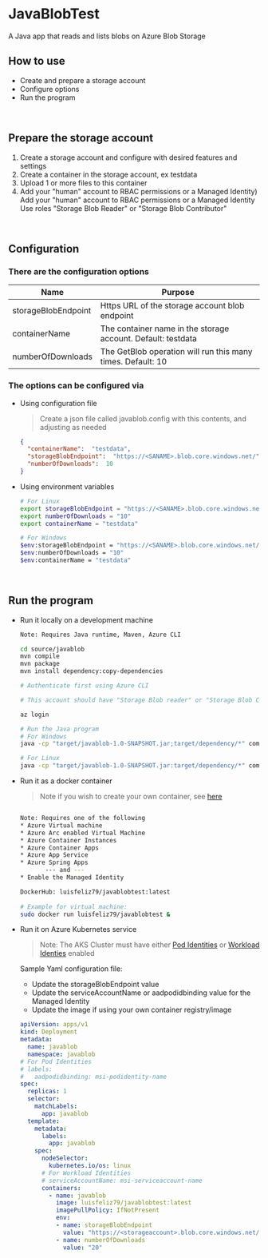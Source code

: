 # JavaBlobTest
A Java app that reads and lists blobs on Azure Blob Storage

## How to use
 - Create and prepare a storage account
 - Configure options
 - Run the program

&nbsp;
## Prepare the storage account
1) Create a storage account and configure with desired features and settings
2) Create a container in the storage account, ex testdata
3) Upload 1 or more files to this container
4) Add your "human" account to RBAC permissions or a Managed Identity) Add your "human" account to RBAC permissions or a Managed Identity
Use roles "Storage Blob Reader" or "Storage Blob Contributor"

&nbsp;
## Configuration
### There are the configuration options

| Name          | Purpose                    |
| ----------------- | -------------------------------- |
| storageBlobEndpoint | Https URL of the storage account blob endpoint               |
| containerName | The container name in the storage account. Default: testdata                | 
| numberOfDownloads | The GetBlob operation will run this many times. Default: 10                | 

  
### The options can be configured via

- Using configuration file
  
  > Create a json file called javablob.config with this contents, and adjusting as needed

  ```json
  {
    "containerName":  "testdata",
    "storageBlobEndpoint":  "https://<SANAME>.blob.core.windows.net/",
    "numberOfDownloads":  10
  }
  ```
 
- Using environment variables

  ```bash
  # For Linux
  export storageBlobEndpoint = "https://<SANAME>.blob.core.windows.net/"
  export numberOfDownloads = "10"
  export containerName = "testdata"

  # For Windows
  $env:storageBlobEndpoint = "https://<SANAME>.blob.core.windows.net/"
  $env:numberOfDownloads = "10"
  $env:containerName = "testdata"
  ```
&nbsp;
## Run the program
- Run it locally on a development machine

  ```bash
  Note: Requires Java runtime, Maven, Azure CLI

  cd source/javablob
  mvn compile
  mvn package
  mvn install dependency:copy-dependencies

  # Authenticate first using Azure CLI
  
  # This account should have "Storage Blob reader" or "Storage Blob Contributor" permissions to the storage account

  az login

  # Run the Java program
  # For Windows
  java -cp "target/javablob-1.0-SNAPSHOT.jar;target/dependency/*" com.felizlabs.SingleThreadApp

  # For Linux
  java -cp "target/javablob-1.0-SNAPSHOT.jar:target/dependency/*" com.felizlabs.SingleThreadApp
  ```
- Run it as a docker container
  > Note if you wish to create your own container, see [here](docker)
  ```bash
  
  Note: Requires one of the following
  * Azure Virtual machine
  * Azure Arc enabled Virtual Machine
  * Azure Container Instances
  * Azure Container Apps
  * Azure App Service
  * Azure Spring Apps
         --- and ---
  * Enable the Managed Identity

  DockerHub: luisfeliz79/javablobtest:latest
    
  # Example for virtual machine:
  sudo docker run luisfeliz79/javablobtest &

- Run it on Azure Kubernetes service

  > Note: The AKS Cluster must have either [Pod Identities](https://learn.microsoft.com/en-us/azure/aks/use-azure-ad-pod-identity) or [Workload Identies](https://learn.microsoft.com/en-us/azure/aks/workload-identity-overview) enabled

  Sample Yaml configuration file:
  * Update the storageBlobEndpoint value
  * Update the serviceAccountName or aadpodidbinding value for the Managed Identity
  * Update the image if using your own container registry/image

  
  ```yaml
  apiVersion: apps/v1
  kind: Deployment
  metadata:
    name: javablob
    namespace: javablob
  # For Pod Identities
  # labels:
  #   aadpodidbinding: msi-podidentity-name
  spec:
    replicas: 1
    selector:
      matchLabels:
        app: javablob
    template:
      metadata:
        labels:
          app: javablob
      spec:
        nodeSelector:
          kubernetes.io/os: linux
        # For Workload Identities
        # serviceAccountName: msi-serviceaccount-name
        containers:
          - name: javablob
            image: luisfeliz79/javablobtest:latest
            imagePullPolicy: IfNotPresent
            env:
            - name: storageBlobEndpoint
              value: "https://<storageaccount>.blob.core.windows.net/"
            - name: numberOfDownloads
              value: "20"
  ```